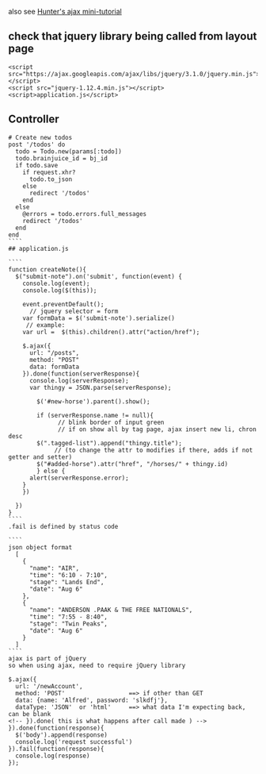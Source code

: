 also see [Hunter's ajax mini-tutorial](https://github.com/ShawnTe/jQueryIntro)

## check that jquery library being called from layout page
````
<script src="https://ajax.googleapis.com/ajax/libs/jquery/3.1.0/jquery.min.js"></script>  
<script src="jquery-1.12.4.min.js"></script>  
<script>application.js</script>
````

## Controller
```````
# Create new todos
post '/todos' do
  todo = Todo.new(params[:todo])
  todo.brainjuice_id = bj_id
  if todo.save
    if request.xhr?
      todo.to_json
    else
      redirect '/todos'
    end
  else
    @errors = todo.errors.full_messages
    redirect '/todos'
  end
end
````
## application.js

````
function createNote(){
  $("submit-note").on('submit', function(event) {
    console.log(event);
    console.log($(this));

    event.preventDefault();
      // jquery selector = form
    var formData = $('submit-note').serialize()
     // example: 
    var url =  $(this).children().attr("action/href");
    
    $.ajax({
      url: "/posts",
      method: "POST"
      data: formData
    }).done(function(serverResponse){
      console.log(serverResponse);
      var thingy = JSON.parse(serverResponse);
      
        $('#new-horse').parent().show();

        if (serverResponse.name != null){ 
              // blink border of input green
              // if on show all by tag page, ajax insert new li, chron desc
        $(".tagged-list").append("thingy.title");  
             // (to change the attr to modifies if there, adds if not getter and setter)
        $("#added-horse").attr("href", "/horses/" + thingy.id)    
        } else {
      alert(serverResponse.error);
    }
    })

  })
}
````
.fail is defined by status code  

````
json object format
  [
    {
      "name": "AIR",
      "time": "6:10 - 7:10",
      "stage": "Lands End",
      "date": "Aug 6"
    },
    {
      "name": "ANDERSON .PAAK & THE FREE NATIONALS",
      "time": "7:55 - 8:40",
      "stage": "Twin Peaks",
      "date": "Aug 6"
    }
  ]
````
ajax is part of jQuery  
so when using ajax, need to require jQuery library  

$.ajax({  
  url: '/newAccount',  
  method: 'POST'                  ==> if other than GET  
  data: {name: 'Alfred', password: 'slkdfj'},  
  dataType: 'JSON'  or 'html'     ==> what data I'm expecting back, can be blank  
<!-- }).done( this is what happens after call made ) -->  
}).done(function(response){  
  $('body').append(response)  
  console.log('request successful')  
}).fail(function(response){  
  console.log(response)  
});  
